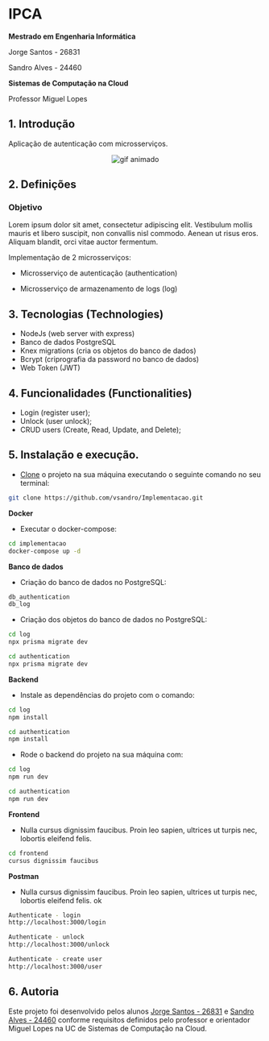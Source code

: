 # IPCA
**Mestrado em Engenharia Informática**

Jorge Santos - 26831

Sandro Alves - 24460

**Sistemas de Computação na Cloud** 

Professor Miguel Lopes

## 1. Introdução

Aplicação de autenticação com microsserviços.

<p align='center'>
<img src='https://i.giphy.com/media/WOg7qdA8bRrWutWH9Z/giphy.gif' alt='gif animado'> 
</p>

## 2. Definições

### Objetivo

Lorem ipsum dolor sit amet, consectetur adipiscing elit.
Vestibulum mollis mauris et libero suscipit, non convallis nisl commodo. Aenean ut risus eros.
Aliquam blandit, orci vitae auctor fermentum.

Implementação de 2 microsserviços:

- Microsserviço de autenticação (authentication)

- Microsserviço de armazenamento de logs (log)


## 3. Tecnologias (Technologies)

- NodeJs (web server with express)
- Banco de dados PostgreSQL
- Knex migrations (cria os objetos do banco de dados)
- Bcrypt (criprografia da password no banco de dados)
- Web Token (JWT)


## 4. Funcionalidades (Functionalities)

- Login (register user);
- Unlock (user unlock);
- CRUD users (Create, Read, Update, and Delete);


## 5. Instalação e execução.

- [Clone](https://help.github.com/articles/cloning-a-repository/) o projeto na sua máquina executando o seguinte comando no seu terminal:

```sh
git clone https://github.com/vsandro/Implementacao.git
```

**Docker**

- Executar o docker-compose:

```sh
cd implementacao
docker-compose up -d
```


**Banco de dados**

- Criação do banco de dados no PostgreSQL:

```sh
db_authentication
db_log
```

- Criação dos objetos do banco de dados no PostgreSQL:

```sh
cd log
npx prisma migrate dev
```

```sh
cd authentication
npx prisma migrate dev
```

**Backend**

- Instale as dependências do projeto com o comando:

```sh
cd log
npm install
```

```sh
cd authentication
npm install
```

- Rode o backend do projeto na sua máquina com:

```sh
cd log
npm run dev
```

```sh
cd authentication
npm run dev
```

**Frontend**

- Nulla cursus dignissim faucibus. Proin leo sapien, ultrices ut turpis nec, lobortis eleifend felis.

```sh
cd frontend
cursus dignissim faucibus
```


**Postman**

- Nulla cursus dignissim faucibus. Proin leo sapien, ultrices ut turpis nec, lobortis eleifend felis. ok

```sh
Authenticate - login
http://localhost:3000/login
```

```sh
Authenticate - unlock
http://localhost:3000/unlock
```

```sh
Authenticate - create user
http://localhost:3000/user
```

## 6. Autoria

Este projeto foi desenvolvido pelos alunos [Jorge Santos - 26831](https://www.linkedin.com/in/filipesantos1992) e [Sandro Alves - 24460](https://www.linkedin.com/in/vsandro) conforme requisitos definidos pelo professor e orientador Miguel Lopes na UC de Sistemas de Computação na Cloud.
